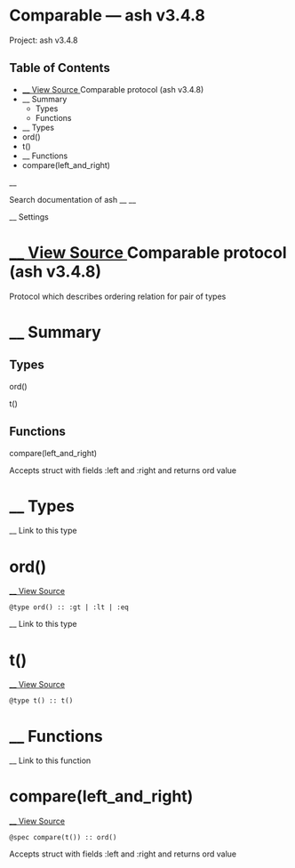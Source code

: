# Comparable — ash v3.4.8

Project: ash v3.4.8

## Table of Contents

- [ __ View Source ](external_link) Comparable protocol (ash v3.4.8)
- __ Summary
  - Types
  - Functions
- __ Types
- ord()
- t()
- __ Functions
- compare(left_and_right)

__

Search documentation of ash __ __

__ Settings

#  [ __ View Source ](external_link) Comparable protocol (ash v3.4.8)

Protocol which describes ordering relation for pair of types

#  __ Summary

##  Types

ord()

t()

##  Functions

compare(left_and_right)

Accepts struct with fields :left and :right and returns ord value

#  __ Types

__ Link to this type

# ord()

[ __ View Source ](external_link)
    
    
    @type ord() :: :gt | :lt | :eq

__ Link to this type

# t()

[ __ View Source ](external_link)
    
    
    @type t() :: t()

#  __ Functions

__ Link to this function

# compare(left_and_right)

[ __ View Source ](external_link)
    
    
    @spec compare(t()) :: ord()

Accepts struct with fields :left and :right and returns ord value
